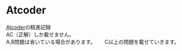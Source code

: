 # Atcoder
[Atcoder](https://atcoder.jp/?lang=ja)の精進記録  
AC（正解）しか載せません。  
A,B問題は省いている場合があります。　　
C以上の問題を載せていきます。  　

